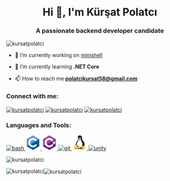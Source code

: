 <h1 align="center">Hi 👋, I'm Kürşat Polatcı</h1>
<h3 align="center">A passionate backend developer candidate</h3>

<p align="left"> <img src="https://komarev.com/ghpvc/?username=kursatpolatci&label=Profile%20views&color=0e75b6&style=flat" alt="kursatpolatci" /> </p>

- 🔭 I’m currently working on [minishell](https://github.com/kursatpolatci/minishell)

- 🌱 I’m currently learning **.NET Core**

- 📫 How to reach me **polatcikursat58@gmail.com**

<h3 align="left">Connect with me:</h3>
<p align="left">
<a href="https://linkedin.com/in/kursatpolatci" target="blank"><img align="center" src="https://raw.githubusercontent.com/rahuldkjain/github-profile-readme-generator/master/src/images/icons/Social/linked-in-alt.svg" alt="kursatpolatci" height="30" width="40" /></a>
<a href="https://instagram.com/kursatpolatci" target="blank"><img align="center" src="https://raw.githubusercontent.com/rahuldkjain/github-profile-readme-generator/master/src/images/icons/Social/instagram.svg" alt="kursatpolatci" height="30" width="40" /></a>
<a href="https://www.leetcode.com/kursatpolatci" target="blank"><img align="center" src="https://raw.githubusercontent.com/rahuldkjain/github-profile-readme-generator/master/src/images/icons/Social/leet-code.svg" alt="kursatpolatci" height="30" width="40" /></a>
</p>

<h3 align="left">Languages and Tools:</h3>
<p align="left"> <a href="https://www.gnu.org/software/bash/" target="_blank" rel="noreferrer"> <img src="https://www.vectorlogo.zone/logos/gnu_bash/gnu_bash-icon.svg" alt="bash" width="40" height="40"/> </a> <a href="https://www.cprogramming.com/" target="_blank" rel="noreferrer"> <img src="https://raw.githubusercontent.com/devicons/devicon/master/icons/c/c-original.svg" alt="c" width="40" height="40"/> </a> <a href="https://www.w3schools.com/cs/" target="_blank" rel="noreferrer"> <img src="https://raw.githubusercontent.com/devicons/devicon/master/icons/csharp/csharp-original.svg" alt="csharp" width="40" height="40"/> </a> <a href="https://git-scm.com/" target="_blank" rel="noreferrer"> <img src="https://www.vectorlogo.zone/logos/git-scm/git-scm-icon.svg" alt="git" width="40" height="40"/> </a> <a href="https://www.linux.org/" target="_blank" rel="noreferrer"> <img src="https://raw.githubusercontent.com/devicons/devicon/master/icons/linux/linux-original.svg" alt="linux" width="40" height="40"/> </a> <a href="https://unity.com/" target="_blank" rel="noreferrer"> <img src="https://www.vectorlogo.zone/logos/unity3d/unity3d-icon.svg" alt="unity" width="40" height="40"/> </a> </p>

<p>&nbsp;<img align="left" src="https://github-readme-stats.vercel.app/api?username=kursatpolatci&show_icons=true&locale=en" alt="kursatpolatci" /></p>
<p><img align="left" src="https://github-readme-stats.vercel.app/api/top-langs?username=kursatpolatci&show_icons=true&locale=en&layout=compact" alt="kursatpolatci" /></p>
<p><img align="center" src="https://github-readme-streak-stats.herokuapp.com/?user=kursatpolatci&" alt="kursatpolatci" /></p>
